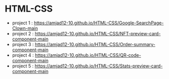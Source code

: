 # HTML-CSS
- project 1 : https://amjad12-10.github.io/HTML-CSS/Google-SearchPage-Clown-main
- project 2 : https://amjad12-10.github.io/HTML-CSS/NFT-preview-card-component-main
- project 3 : https://amjad12-10.github.io/HTML-CSS/Order-summary-component-main
- project 4 : https://amjad12-10.github.io/HTML-CSS/QR-code-component-main
- project 5 : https://amjad12-10.github.io/HTML-CSS/Stats-preview-card-component-main 
